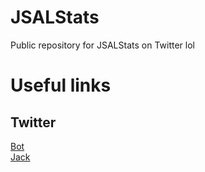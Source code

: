 # JSALStats
Public repository for JSALStats on Twitter lol

<!--
CURRENTLY EDITING
# NPM modules
## eslint
Note *eslint isn't required. However, it does make JS development a lot easier*
-->

# Useful links
## Twitter
[Bot](https://wwww.twitter.com/jsalstats)  
[Jack](https://www.twitter.com/jackmasseywelsh)